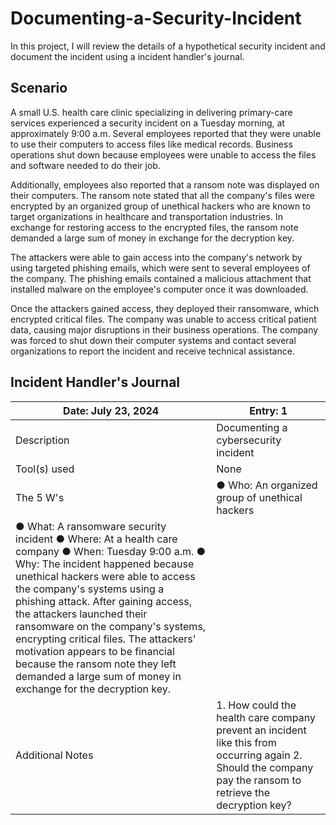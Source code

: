# Documenting-a-Security-Incident
In this project, I will review the details of a hypothetical security incident and document the incident using a incident handler's journal. 

## Scenario
A small U.S. health care clinic specializing in delivering primary-care services experienced a security incident on a Tuesday morning, at approximately 9:00 a.m. Several employees reported that they were unable to use their computers to access files like medical records. Business operations shut down because employees were unable to access the files and software needed to do their job.

Additionally, employees also reported that a ransom note was displayed on their computers. The ransom note stated that all the company's files were encrypted by an organized group of unethical hackers who are known to target organizations in healthcare and transportation industries. In exchange for restoring access to the encrypted files, the ransom note demanded a large sum of money in exchange for the decryption key. 

The attackers were able to gain access into the company's network by using targeted phishing emails, which were sent to several employees of the company. The phishing emails contained a malicious attachment that installed malware on the employee's computer once it was downloaded.

Once the attackers gained access, they deployed their ransomware, which encrypted critical files. The company was unable to access critical patient data, causing major disruptions in their business operations. The company was forced to shut down their computer systems and contact several organizations to report the incident and receive technical assistance.

## Incident Handler's Journal

| Date: July 23, 2024 | Entry: 1 |
| --- | --- |
| Description | Documenting a cybersecurity incident |
| Tool(s) used | None |
| The 5 W's | ●	Who: An organized group of unethical hackers
●	What: A ransomware security incident ●	Where: At a health care company ●	When: Tuesday 9:00 a.m. ●	Why: The incident happened because unethical hackers were able to access the company's systems using a phishing attack. After gaining access, the attackers launched their ransomware on the company's systems, encrypting critical files. The attackers' motivation appears to be financial because the ransom note they left demanded a large sum of money in exchange for the decryption key. |
| Additional Notes | 1.	How could the health care company prevent an incident like this from occurring again 2.	Should the company pay the ransom to retrieve the decryption key? |
